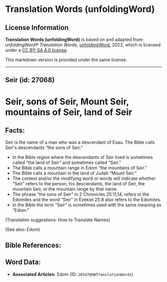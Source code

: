# Translation Words (unfoldingWord)

## License Information

**Translation Words (unfoldingWord)** is based on and adapted from: _unfoldingWord® Translation Words_, [unfoldingWord](https://unfoldingword.org/utw), 2022, which is licensed under a [CC BY-SA 4.0 license](https://creativecommons.org/licenses/by-sa/4.0/legalcode.en).

This markdown version is provided under the same license.



--------------------------------

## Seir (id: 27068)

Seir, sons of Seir, Mount Seir, mountains of Seir, land of Seir
===============================================================

Facts:
------

Seir is the name of a man who was a descendant of Esau. The Bible calls Seir's descendants “the sons of Seir.”

* In the Bible region where the descendants of Seir lived is sometimes called “the land of Seir” and sometimes called “Seir.”
* The Bible calls a mountain range in Edom “the mountains of Seir.”
* The Bible calls a mountain in the land of Judah “Mount Seir.”
* The context and/or the modifying word or words will indicate whether “Seir” refers to the person, his descendants, the land of Seir, the mountain Seir, or the mountain range by that name.
* The phrase “the sons of Seir” in 2 Chronicles 25:11,14, refers to the Edomites and the word “Seir” in Ezekiel 25:8 also refers to the Edomites.
* In the Bible the term “Seir” is sometimes used with the same meaning as “Edom.”

(Translation suggestions: How to Translate Names)

(See also: Edom)

Bible References:
-----------------

Word Data:
----------

* **Associated Articles:** Edom (ID: `26547@UWTranslationWords`)

